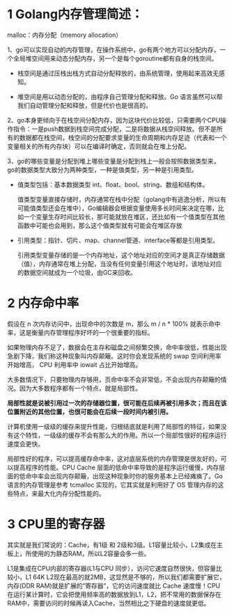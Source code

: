 # 1 Golang内存管理简述：

malloc：内存分配（memory allocation） 

1、go可以实现自动的内存管理，在操作系统中，go有两个地方可以分配内存，一个全局堆空间用来动态分配内存，另一个是每个goroutine都有自身的栈空间。

- 栈空间是通过压栈出栈方式自动分配释放的，由系统管理，使用起来高效无感知。

- 堆空间是用以动态分配的，由程序自己管理分配和释放。Go 语言虽然可以帮我们自动管理分配和释放，但是代价也是很高的。

2、go本身更倾向于在栈空间分配内存，因为这块代价比较低，只需要两个CPU操作指令：一是push数据到栈空间完成分配，二是将数据从栈空间释放。但不是所有的数据都在栈空间，栈空间的分配要求变量的生命周期和内存足迹（代表和一个变量相关的所有内存块）可以在编译时确定，否则就会在堆上分配。

3、go的哪些变量是分配到堆上哪些变量是分配到栈上一般会按照数据类型来，go的数据类型大致分为两种类型，一种是值类型，另一种是引用类型。

- 值类型包括：基本数据类型 int、float、bool、string、数组和结构体。

  值类型变量直接存储时，内存通常在栈中分配（golang中有逃逸分析，所以有可能值类型还会在堆中），Go编辑器会根据变量使用多长时间来决定在哪，比如一个变量生存时间比较长，那可能就放在堆区，还比如有一个值类型在其他函数中可能也会用到，那么这个值类型就有可能会在堆区存放

- 引用类型：指针、切片、map、channel管道、interface等都是引用类型。

  引用类型变量存储的是一个内存地址，这个地址对应的空间才是真正存储数据（值），内存通常在堆上分配，当没有任何变量引用这个地址时，该地址对应的数据空间就成为一个垃圾，由GC来回收。

 

# 2 内存命中率

假设在 n 次内存访问中，出现命中的次数是 m，那么 m / n * 100% 就表示命中率，这是衡量内存管理程序好坏的一个很重要的指标。

如果物理内存不足了，数据会在主存和磁盘之间频繁交换，命中率很低，性能出现急剧下降，我们称这种现象叫内存颠簸。这时你会发现系统的 swap 空间利用率开始增高， CPU 利用率中 iowait 占比开始增高。

大多数情况下，只要物理内存够用，页命中率不会非常低，不会出现内存颠簸的情况。因为大多数程序都有一个特点，就是局部性。

**局部性就是说被引用过一次的存储器位置，很可能在后续再被引用多次；而且在该位置附近的其他位置，也很可能会在后续一段时间内被引用。**

计算机使用一级级的缓存来提升性能，归根结底就是利用了局部性的特征，如果没有这个特性，一级级的缓存不会有那么大的作用。所以一个局部性很好的程序运行速度会更快。

局部性好的程序，可以提高缓存命中率，这对底层系统的内存管理是很友好的，可以提高程序的性能。CPU Cache 层面的低命中率导致的是程序运行缓慢，内存层面的低命中率会出现内存颠簸，出现这种现象时你的服务基本上已经瘫痪了。Go 语言的内存管理是参考 tcmalloc 实现的，它其实就是利用好了 OS 管理内存的这些特点，来最大化内存分配性能的。



# 3 CPU里的寄存器

其实就是我们常说的：Cache，有1级 和 2级和3级。L1容量比较小，L2集成在主板上，所使用的为静态RAM，所以L2容量会多一些。

L1是集成在CPU内部的寄存器(L1与CPU 同步），访问它速度自然很快，但容量比较小，L1 64K L2现在最高的就2MB，这显然是不够的，所以我们都需要扩展它，内存(DDR RAM)就是扩展的“寄存器”，它的访问速度就比 Cache 速度慢！CPU 在运行某计算时，它会把使用频率高的数据放到L1，L2，把不常用的数据保存在RAM中，需要访问的时候再读入Cache，当然相比之下硬盘的速度就更低。